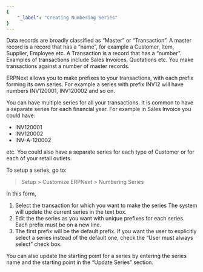 ```yaml
---
{
	"_label": "Creating Numbering Series"
}
---
```

Data records are broadly classified as “Master” or “Transaction”. A master record is a record that has a “name”, for example a Customer, Item, Supplier, Employee etc. A Transaction is a record that has a “number”. Examples of transactions include Sales Invoices, Quotations etc. You make transactions against a number of master records.

ERPNext allows you to make prefixes to your transactions, with each prefix forming its own series. For example a series with prefix INV12 will have numbers INV120001, INV120002 and so on.

You can have multiple series for all your transactions. It is common to have a separate series for each financial year. For example in Sales Invoice you could have:

- INV120001
- INV120002
- INV-A-120002

etc. You could also have a separate series for each type of Customer or for each of your retail outlets.

To setup a series, go to:

> Setup > Customize ERPNext > Numbering Series

In this form,

1. Select the transaction for which you want to make the series
The system will update the current series in the text box.
1. Edit the the series as you want with unique prefixes for each series. Each prefix must be on a new line.
1. The first prefix will be the default prefix. If you want the user to explicitly select a series instead of the default one, check the “User must always select” check box.

You can also update the starting point for a series by entering the series name and the starting point in the “Update Series” section.